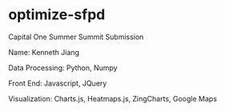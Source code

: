 # optimize-sfpd
Capital One Summer Summit Submission

Name: Kenneth Jiang

Data Processing: Python, Numpy

Front End: Javascript, JQuery

Visualization: Charts.js, Heatmaps.js, ZingCharts, Google Maps
